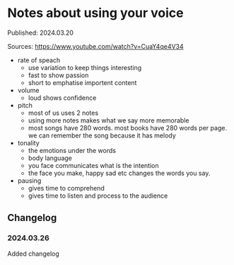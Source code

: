 # Notes about using your voice

Published: 2024.03.20

Sources: https://www.youtube.com/watch?v=CuaY4qe4V34

- rate of speach
    - use variation to keep things interesting
    - fast to show passion
    - short to emphatise importent content
- volume
    - loud shows confidence
- pitch
    - most of us uses 2 notes
    - using more notes makes what we say more memorable
    - most songs have 280 words. most books have 280 words per page. we can remember the song because it has melody
- tonality
    - the emotions under the words
    - body language
    - you face communicates what is the intention
    - the face you make, happy sad etc changes the words you say.
- pausing
    - gives time to comprehend
    - gives time to listen and process to the audience


## Changelog

### 2024.03.26
Added changelog